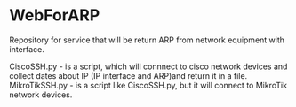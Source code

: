 # WebForARP
Repository for service that will be return ARP from network equipment with interface.

CiscoSSH.py - is a script, which will connnect to cisco network devices and collect dates about IP (IP interface and ARP)and return it in a file.  
MikroTikSSH.py - is a script like CiscoSSH.py, but it will connect to MikroTik network devices.
